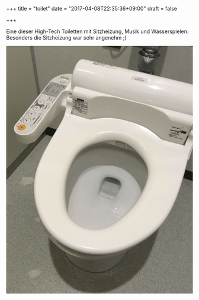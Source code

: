 +++
title = "toilet"
date = "2017-04-08T22:35:36+09:00"
draft = false

+++

Eine dieser High-Tech Toiletten mit Sitzheizung, Musik und Wasserspielen.
Besonders die Sitzheizung war sehr angenehm ;)

![Kawaii](/img/minis/toilet.JPG)
